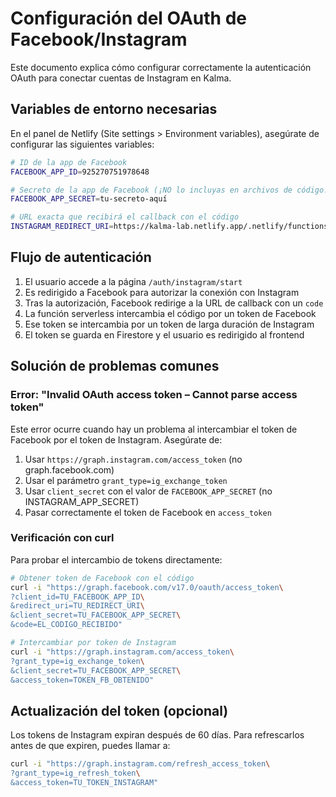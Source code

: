 # Configuración del OAuth de Facebook/Instagram

Este documento explica cómo configurar correctamente la autenticación OAuth para conectar cuentas de Instagram en Kalma.

## Variables de entorno necesarias

En el panel de Netlify (Site settings > Environment variables), asegúrate de configurar las siguientes variables:

```bash
# ID de la app de Facebook
FACEBOOK_APP_ID=925270751978648

# Secreto de la app de Facebook (¡NO lo incluyas en archivos de código!)
FACEBOOK_APP_SECRET=tu-secreto-aquí

# URL exacta que recibirá el callback con el código
INSTAGRAM_REDIRECT_URI=https://kalma-lab.netlify.app/.netlify/functions/instagram-callback
```

## Flujo de autenticación

1. El usuario accede a la página `/auth/instagram/start`
2. Es redirigido a Facebook para autorizar la conexión con Instagram
3. Tras la autorización, Facebook redirige a la URL de callback con un `code`
4. La función serverless intercambia el código por un token de Facebook
5. Ese token se intercambia por un token de larga duración de Instagram
6. El token se guarda en Firestore y el usuario es redirigido al frontend

## Solución de problemas comunes

### Error: "Invalid OAuth access token – Cannot parse access token"

Este error ocurre cuando hay un problema al intercambiar el token de Facebook por el token de Instagram. Asegúrate de:

1. Usar `https://graph.instagram.com/access_token` (no graph.facebook.com)
2. Usar el parámetro `grant_type=ig_exchange_token`
3. Usar `client_secret` con el valor de `FACEBOOK_APP_SECRET` (no INSTAGRAM_APP_SECRET)
4. Pasar correctamente el token de Facebook en `access_token`

### Verificación con curl

Para probar el intercambio de tokens directamente:

```bash
# Obtener token de Facebook con el código
curl -i "https://graph.facebook.com/v17.0/oauth/access_token\
?client_id=TU_FACEBOOK_APP_ID\
&redirect_uri=TU_REDIRECT_URI\
&client_secret=TU_FACEBOOK_APP_SECRET\
&code=EL_CODIGO_RECIBIDO"

# Intercambiar por token de Instagram
curl -i "https://graph.instagram.com/access_token\
?grant_type=ig_exchange_token\
&client_secret=TU_FACEBOOK_APP_SECRET\
&access_token=TOKEN_FB_OBTENIDO"
```

## Actualización del token (opcional)

Los tokens de Instagram expiran después de 60 días. Para refrescarlos antes de que expiren, puedes llamar a:

```bash
curl -i "https://graph.instagram.com/refresh_access_token\
?grant_type=ig_refresh_token\
&access_token=TU_TOKEN_INSTAGRAM"
``` 